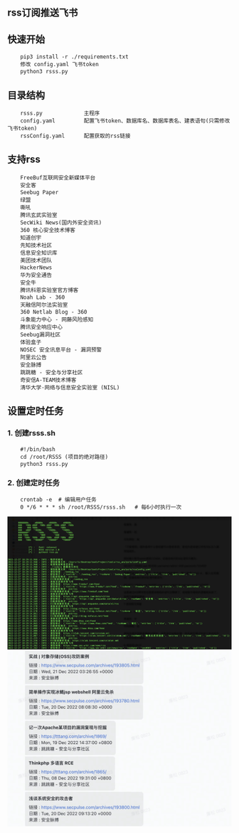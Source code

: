 ## rss订阅推送飞书

## 快速开始
```
    pip3 install -r ./requirements.txt
    修改 config.yaml 飞书token
    python3 rsss.py
```

## 目录结构
```
    rsss.py             主程序
    config.yaml         配置飞书token、数据库名、数据库表名、建表语句(只需修改飞书token)
    rssConfig.yaml      配置获取的rss链接
```

## 支持rss
```
    FreeBuf互联网安全新媒体平台	
    安全客
    Seebug Paper	
    绿盟
    嘶吼
    腾讯玄武实验室
    SecWiki News(国内外安全资讯)	
    360 核心安全技术博客	
    知道创宇	
    先知技术社区
    信息安全知识库
    美团技术团队
    HackerNews	
    华为安全通告
    安全牛	
    腾讯科恩实验室官方博客	
    Noah Lab - 360	
    天融信阿尔法实验室	
    360 Netlab Blog - 360	
    斗象能力中心 - 网藤风险感知	
    腾讯安全响应中心
    Seebug漏洞社区	
    体验盒子	
    NOSEC 安全讯息平台 - 漏洞预警	
    阿里云公告	
    安全脉搏	
    跳跳糖 - 安全与分享社区
    奇安信A-TEAM技术博客	
    清华大学·网络与信息安全实验室 (NISL)	
```

## 设置定时任务
### 1. 创建rsss.sh
```
    #!/bin/bash
    cd /root/RSSS (项目的绝对路径)
    python3 rsss.py 
```
### 2. 创建定时任务
```
    crontab -e  # 编辑用户任务
    0 */6 * * * sh /root/RSSS/rsss.sh   # 每6小时执行一次 
```

![start](./images/start.jpeg)
![end](./images/end.jpeg)
